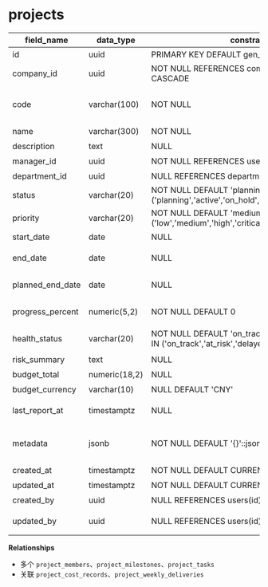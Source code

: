 # projects

| field_name | data_type | constraints | comment |
| --- | --- | --- | --- |
| id | uuid | PRIMARY KEY DEFAULT gen_random_uuid() | 项目ID |
| company_id | uuid | NOT NULL REFERENCES companies(id) ON DELETE CASCADE | 租户ID |
| code | varchar(100) | NOT NULL | 项目编码（公司内唯一） |
| name | varchar(300) | NOT NULL | 项目名称 |
| description | text | NULL | 项目描述 |
| manager_id | uuid | NOT NULL REFERENCES users(id) | 项目经理 |
| department_id | uuid | NULL REFERENCES departments(id) | 归属部门 |
| status | varchar(20) | NOT NULL DEFAULT 'planning' CHECK (status IN ('planning','active','on_hold','completed','cancelled')) | 项目状态 |
| priority | varchar(20) | NOT NULL DEFAULT 'medium' CHECK (priority IN ('low','medium','high','critical')) | 优先级 |
| start_date | date | NULL | 启动日期 |
| end_date | date | NULL | 实际结束日期 |
| planned_end_date | date | NULL | 计划结束日期 |
| progress_percent | numeric(5,2) | NOT NULL DEFAULT 0 | 进度百分比 |
| health_status | varchar(20) | NOT NULL DEFAULT 'on_track' CHECK (health_status IN ('on_track','at_risk','delayed')) | 项目健康度 |
| risk_summary | text | NULL | 风险摘要 |
| budget_total | numeric(18,2) | NULL | 总预算 |
| budget_currency | varchar(10) | NULL DEFAULT 'CNY' | 预算币种 |
| last_report_at | timestamptz | NULL | 最近周报生成时间 |
| metadata | jsonb | NOT NULL DEFAULT '{}'::jsonb | 扩展字段（模板ID等） |
| created_at | timestamptz | NOT NULL DEFAULT CURRENT_TIMESTAMP | 创建时间 |
| updated_at | timestamptz | NOT NULL DEFAULT CURRENT_TIMESTAMP | 更新时间 |
| created_by | uuid | NULL REFERENCES users(id) | 创建人 |
| updated_by | uuid | NULL REFERENCES users(id) | 最近更新人 |

**Relationships**
- 多个 `project_members`、`project_milestones`、`project_tasks`
- 关联 `project_cost_records`、`project_weekly_deliveries`
